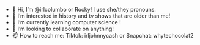 - 👋 Hi, I’m @irlcolumbo or Rocky! I use she/they pronouns.
- 👀 I’m interested in history and tv shows that are older than me!
- 🌱 I’m currently learning computer science !
- 💞️ I’m looking to collaborate on anything!
- 📫 How to reach me: Tiktok: irljohnnycash or Snapchat: whytechocolat2

<!---
irlcolumbo/irlcolumbo is a ✨ special ✨ repository because its `README.md` (this file) appears on your GitHub profile.
You can click the Preview link to take a look at your changes.
--->
